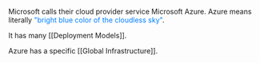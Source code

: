 Microsoft calls their cloud provider service Microsoft Azure.
Azure means literally <span style=color:007fff>"bright blue color of the cloudless sky"</span>.

It has many [[Deployment Models]].

Azure has a specific [[Global Infrastructure]].